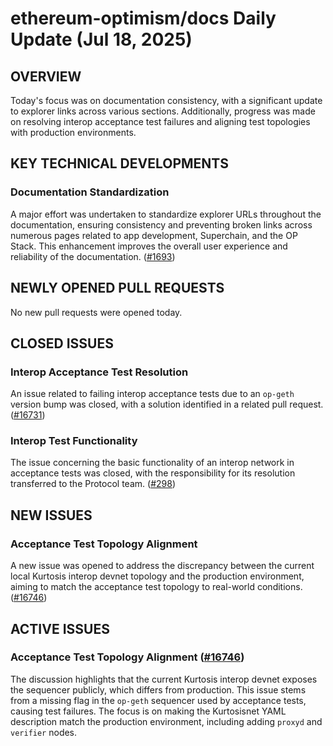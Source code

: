 # ethereum-optimism/docs Daily Update (Jul 18, 2025)
## OVERVIEW 
Today's focus was on documentation consistency, with a significant update to explorer links across various sections. Additionally, progress was made on resolving interop acceptance test failures and aligning test topologies with production environments.

## KEY TECHNICAL DEVELOPMENTS

### Documentation Standardization
A major effort was undertaken to standardize explorer URLs throughout the documentation, ensuring consistency and preventing broken links across numerous pages related to app development, Superchain, and the OP Stack. This enhancement improves the overall user experience and reliability of the documentation. ([#1693](https://github.com/ethereum-optimism/docs/pull/1693))

## NEWLY OPENED PULL REQUESTS
No new pull requests were opened today.

## CLOSED ISSUES

### Interop Acceptance Test Resolution
An issue related to failing interop acceptance tests due to an `op-geth` version bump was closed, with a solution identified in a related pull request. ([#16731](https://github.com/ethereum-optimism/docs/issues/16731))

### Interop Test Functionality
The issue concerning the basic functionality of an interop network in acceptance tests was closed, with the responsibility for its resolution transferred to the Protocol team. ([#298](https://github.com/ethereum-optimism/docs/issues/298))

## NEW ISSUES

### Acceptance Test Topology Alignment
A new issue was opened to address the discrepancy between the current local Kurtosis interop devnet topology and the production environment, aiming to match the acceptance test topology to real-world conditions. ([#16746](https://github.com/ethereum-optimism/docs/issues/16746))

## ACTIVE ISSUES

### Acceptance Test Topology Alignment ([#16746](https://github.com/ethereum-optimism/docs/issues/16746))
The discussion highlights that the current Kurtosis interop devnet exposes the sequencer publicly, which differs from production. This issue stems from a missing flag in the `op-geth` sequencer used by acceptance tests, causing test failures. The focus is on making the Kurtosisnet YAML description match the production environment, including adding `proxyd` and `verifier` nodes.